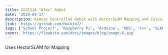 ```yaml
---
title: CG2111A "Alex" Robot
date: '2024-04-17'
description: Remote Controlled Robot with HectorSLAM Mapping and Colour Identification
link: 'https://github.com/Hackin7/'
tags: ['School Project', 'Raspberry Pi', 'Arduino', 'ROS', 'C++', 'SLAM', 'LIDAR', 'Team Project']
cover: 'https://flowbite.com/docs/images/blog/image-4.jpg'
---
```


Uses HectorSLAM for Mapping
